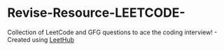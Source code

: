 # Revise-Resource-LEETCODE-
Collection of LeetCode and GFG questions to ace the coding interview! - Created using [LeetHub](https://github.com/QasimWani/LeetHub)
